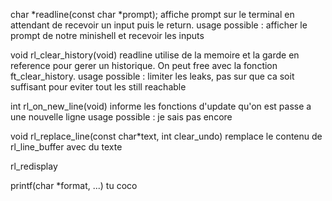 char	*readline(const char *prompt);
affiche prompt sur le terminal en attendant de recevoir un input puis le return.
usage possible : afficher le prompt de notre minishell et recevoir les inputs


void	rl_clear_history(void)
readline utilise de la memoire et la garde en reference pour gerer un historique. On peut free avec la fonction ft_clear_history. 
usage possible : limiter les leaks, pas sur que ca soit suffisant pour eviter tout les still reachable

int	rl_on_new_line(void)
informe les fonctions d'update qu'on est passe a une nouvelle ligne
usage possible : je sais pas encore

void	rl_replace_line(const char*text, int clear_undo)
remplace le contenu de rl_line_buffer avec du texte

rl_redisplay

printf(char *format, ...)
tu coco


